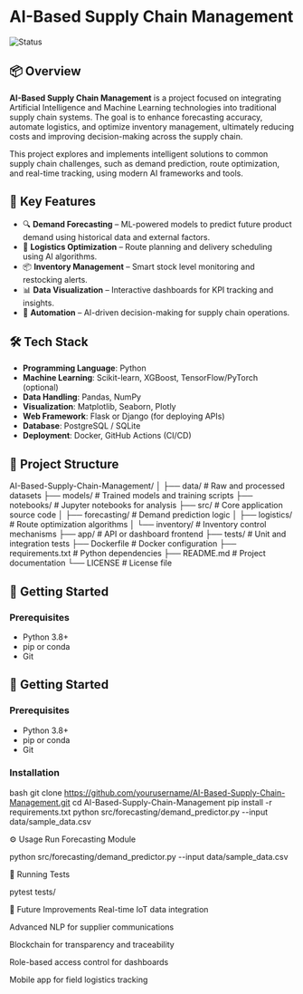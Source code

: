 # AI-Based Supply Chain Management


![Status](https://img.shields.io/badge/status-completed-yellow)

## 📦 Overview

**AI-Based Supply Chain Management** is a project focused on integrating Artificial Intelligence and Machine Learning technologies into traditional supply chain systems. The goal is to enhance forecasting accuracy, automate logistics, and optimize inventory management, ultimately reducing costs and improving decision-making across the supply chain.

This project explores and implements intelligent solutions to common supply chain challenges, such as demand prediction, route optimization, and real-time tracking, using modern AI frameworks and tools.

## 🧠 Key Features

- 🔍 **Demand Forecasting** – ML-powered models to predict future product demand using historical data and external factors.
- 🚚 **Logistics Optimization** – Route planning and delivery scheduling using AI algorithms.
- 📦 **Inventory Management** – Smart stock level monitoring and restocking alerts.
- 📊 **Data Visualization** – Interactive dashboards for KPI tracking and insights.
- 🤖 **Automation** – AI-driven decision-making for supply chain operations.

## 🛠️ Tech Stack

- **Programming Language**: Python
- **Machine Learning**: Scikit-learn, XGBoost, TensorFlow/PyTorch (optional)
- **Data Handling**: Pandas, NumPy
- **Visualization**: Matplotlib, Seaborn, Plotly
- **Web Framework**: Flask or Django (for deploying APIs)
- **Database**: PostgreSQL / SQLite
- **Deployment**: Docker, GitHub Actions (CI/CD)

## 📁 Project Structure

AI-Based-Supply-Chain-Management/
│
├── data/ # Raw and processed datasets
├── models/ # Trained models and training scripts
├── notebooks/ # Jupyter notebooks for analysis
├── src/ # Core application source code
│ ├── forecasting/ # Demand prediction logic
│ ├── logistics/ # Route optimization algorithms
│ └── inventory/ # Inventory control mechanisms
├── app/ # API or dashboard frontend
├── tests/ # Unit and integration tests
├── Dockerfile # Docker configuration
├── requirements.txt # Python dependencies
├── README.md # Project documentation
└── LICENSE # License file



## 🚀 Getting Started

### Prerequisites

- Python 3.8+
- pip or conda
- Git


## 🚀 Getting Started

### Prerequisites

- Python 3.8+
- pip or conda
- Git

### Installation

bash
git clone https://github.com/yourusername/AI-Based-Supply-Chain-Management.git
cd AI-Based-Supply-Chain-Management
pip install -r requirements.txt
python src/forecasting/demand_predictor.py --input data/sample_data.csv

⚙️ Usage
Run Forecasting Module

python src/forecasting/demand_predictor.py --input data/sample_data.csv

🧪 Running Tests

pytest tests/

🌱 Future Improvements
Real-time IoT data integration

Advanced NLP for supplier communications

Blockchain for transparency and traceability

Role-based access control for dashboards

Mobile app for field logistics tracking
